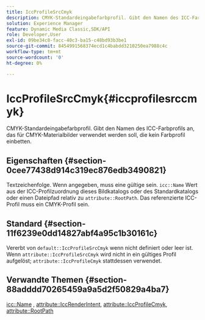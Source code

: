 ```yaml
---
title: IccProfileSrcCmyk
description: CMYK-Standardeingabefarbprofil. Gibt den Namen des ICC-Farbprofils an, das für CMYK-Materialbilder verwendet werden soll, die kein Farbprofil einbetten.
solution: Experience Manager
feature: Dynamic Media Classic,SDK/API
role: Developer,User
exl-id: 09be34c8-facc-40c3-ba15-c48bd93b3be1
source-git-commit: 8454991568374ecd1c4babdd3210250ea7988c4c
workflow-type: tm+mt
source-wordcount: '0'
ht-degree: 0%

---
```


# IccProfileSrcCmyk{#iccprofilesrccmyk}

CMYK-Standardeingabefarbprofil. Gibt den Namen des ICC-Farbprofils an, das für CMYK-Materialbilder verwendet werden soll, die kein Farbprofil einbetten.

## Eigenschaften {#section-0cee77438d914c319ec876edb3490821}

Textzeichenfolge. Wenn angegeben, muss eine gültige sein. `icc::Name` Wert aus der ICC-Profilzuordnung dieses Bildkatalogs oder des Standardkatalogs oder einen Dateipfad relativ zu `attribute::RootPath`. Das referenzierte ICC-Profil muss ein CMYK-Profil sein.

## Standard {#section-11f6239e0dd14827abf4a95c1b30161c}

Vererbt von `default::IccProfileSrcCmyk` wenn nicht definiert oder leer ist. Wenn `attribute::IccProfileSrcCmyk` wird nicht in ein gültiges Profil aufgelöst; `attribute::IccProfileCmyk` stattdessen verwendet.

## Verwandte Themen {#section-88adddd70265459a9a5d2f50829a4ba7}

[icc::Name](../../../../../ir-api/material-cat/image-rendering-api-ref/c-ir-material-catalog/c-ir-icc-profile-map-reference/r-ir-name-icc.md#reference-7a293ede360e433782575f8f6a562ac2) , [attribute::IccRenderIntent](../../../../../ir-api/material-cat/image-rendering-api-ref/c-ir-material-catalog/c-ir-attributes-reference/r-ir-iccrenderintent.md#reference-3b80b7a4c25545a593c5076f318b5c40), [attribute::IccProfileCmyk](../../../../../ir-api/material-cat/image-rendering-api-ref/c-ir-material-catalog/c-ir-attributes-reference/r-ir-iccprofilecmyk.md#reference-55aead2d924847ffbd1be4c46add7127), [attribute::RootPath](../../../../../ir-api/material-cat/image-rendering-api-ref/c-ir-material-catalog/c-ir-attributes-reference/r-ir-rootpath.md#reference-a4d7c96b62e14fcbad1740c702f160f3)
